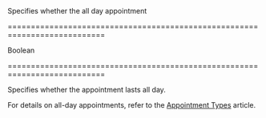 <!--**
/*-------------------------------------------
    Auto-generated file. Do not modify.
-------------------------------------------

**-->
<!--d-->Specifies whether the all day appointment<!--/d-->
===========================================================================
<!--type-->Boolean<!--/type-->
===========================================================================

<!--shortDescription-->
Specifies whether the appointment lasts all day.
<!--/shortDescription-->

<!--fullDescription-->
For details on all-day appointments, refer to the [Appointment Types](/Documentation/Guide/UI_Widgets/Scheduler/Appointment_Types/#All_Day_Appointments) article.
<!--/fullDescription-->